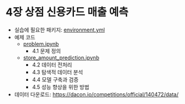 # 4장 상점 신용카드 매출 예측

* 실습에 필요한 패키지: [environment.yml](environment.yml)
* 예제 코드
  + [problem.ipynb](problem.ipynb)
    - 4.1 문제 정의
  + [store_amount_prediction.ipynb](store_amount_prediction.ipynb)
    - 4.2 데이터 전처리
    - 4.3 탐색적 데이터 분석
    - 4.4 모델 구축과 검증
    - 4.5 성능 향상을 위한 방법
* 데이터 다운로드: https://dacon.io/competitions/official/140472/data/
